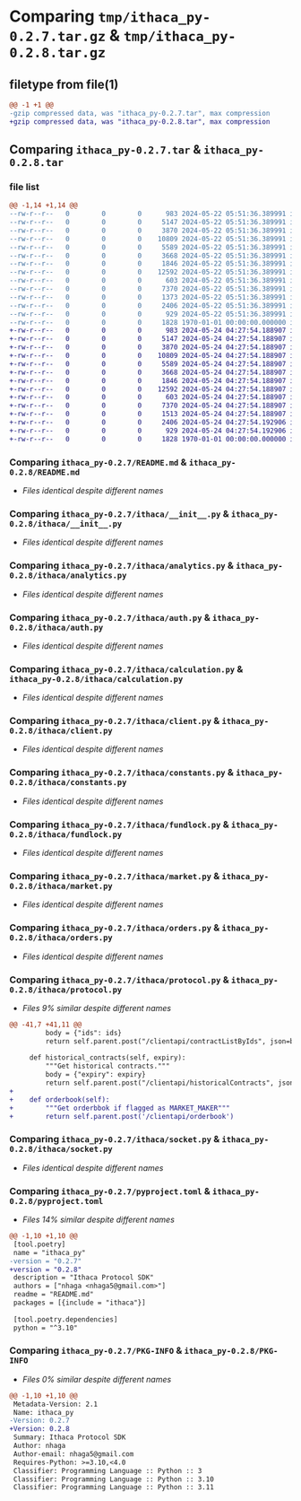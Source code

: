 # Comparing `tmp/ithaca_py-0.2.7.tar.gz` & `tmp/ithaca_py-0.2.8.tar.gz`

## filetype from file(1)

```diff
@@ -1 +1 @@
-gzip compressed data, was "ithaca_py-0.2.7.tar", max compression
+gzip compressed data, was "ithaca_py-0.2.8.tar", max compression
```

## Comparing `ithaca_py-0.2.7.tar` & `ithaca_py-0.2.8.tar`

### file list

```diff
@@ -1,14 +1,14 @@
--rw-r--r--   0        0        0      983 2024-05-22 05:51:36.389991 ithaca_py-0.2.7/README.md
--rw-r--r--   0        0        0     5147 2024-05-22 05:51:36.389991 ithaca_py-0.2.7/ithaca/__init__.py
--rw-r--r--   0        0        0     3870 2024-05-22 05:51:36.389991 ithaca_py-0.2.7/ithaca/analytics.py
--rw-r--r--   0        0        0    10809 2024-05-22 05:51:36.389991 ithaca_py-0.2.7/ithaca/auth.py
--rw-r--r--   0        0        0     5589 2024-05-22 05:51:36.389991 ithaca_py-0.2.7/ithaca/calculation.py
--rw-r--r--   0        0        0     3668 2024-05-22 05:51:36.389991 ithaca_py-0.2.7/ithaca/client.py
--rw-r--r--   0        0        0     1846 2024-05-22 05:51:36.389991 ithaca_py-0.2.7/ithaca/constants.py
--rw-r--r--   0        0        0    12592 2024-05-22 05:51:36.389991 ithaca_py-0.2.7/ithaca/fundlock.py
--rw-r--r--   0        0        0      603 2024-05-22 05:51:36.389991 ithaca_py-0.2.7/ithaca/market.py
--rw-r--r--   0        0        0     7370 2024-05-22 05:51:36.389991 ithaca_py-0.2.7/ithaca/orders.py
--rw-r--r--   0        0        0     1373 2024-05-22 05:51:36.389991 ithaca_py-0.2.7/ithaca/protocol.py
--rw-r--r--   0        0        0     2406 2024-05-22 05:51:36.389991 ithaca_py-0.2.7/ithaca/socket.py
--rw-r--r--   0        0        0      929 2024-05-22 05:51:36.389991 ithaca_py-0.2.7/pyproject.toml
--rw-r--r--   0        0        0     1828 1970-01-01 00:00:00.000000 ithaca_py-0.2.7/PKG-INFO
+-rw-r--r--   0        0        0      983 2024-05-24 04:27:54.188907 ithaca_py-0.2.8/README.md
+-rw-r--r--   0        0        0     5147 2024-05-24 04:27:54.188907 ithaca_py-0.2.8/ithaca/__init__.py
+-rw-r--r--   0        0        0     3870 2024-05-24 04:27:54.188907 ithaca_py-0.2.8/ithaca/analytics.py
+-rw-r--r--   0        0        0    10809 2024-05-24 04:27:54.188907 ithaca_py-0.2.8/ithaca/auth.py
+-rw-r--r--   0        0        0     5589 2024-05-24 04:27:54.188907 ithaca_py-0.2.8/ithaca/calculation.py
+-rw-r--r--   0        0        0     3668 2024-05-24 04:27:54.188907 ithaca_py-0.2.8/ithaca/client.py
+-rw-r--r--   0        0        0     1846 2024-05-24 04:27:54.188907 ithaca_py-0.2.8/ithaca/constants.py
+-rw-r--r--   0        0        0    12592 2024-05-24 04:27:54.188907 ithaca_py-0.2.8/ithaca/fundlock.py
+-rw-r--r--   0        0        0      603 2024-05-24 04:27:54.188907 ithaca_py-0.2.8/ithaca/market.py
+-rw-r--r--   0        0        0     7370 2024-05-24 04:27:54.188907 ithaca_py-0.2.8/ithaca/orders.py
+-rw-r--r--   0        0        0     1513 2024-05-24 04:27:54.188907 ithaca_py-0.2.8/ithaca/protocol.py
+-rw-r--r--   0        0        0     2406 2024-05-24 04:27:54.192906 ithaca_py-0.2.8/ithaca/socket.py
+-rw-r--r--   0        0        0      929 2024-05-24 04:27:54.192906 ithaca_py-0.2.8/pyproject.toml
+-rw-r--r--   0        0        0     1828 1970-01-01 00:00:00.000000 ithaca_py-0.2.8/PKG-INFO
```

### Comparing `ithaca_py-0.2.7/README.md` & `ithaca_py-0.2.8/README.md`

 * *Files identical despite different names*

### Comparing `ithaca_py-0.2.7/ithaca/__init__.py` & `ithaca_py-0.2.8/ithaca/__init__.py`

 * *Files identical despite different names*

### Comparing `ithaca_py-0.2.7/ithaca/analytics.py` & `ithaca_py-0.2.8/ithaca/analytics.py`

 * *Files identical despite different names*

### Comparing `ithaca_py-0.2.7/ithaca/auth.py` & `ithaca_py-0.2.8/ithaca/auth.py`

 * *Files identical despite different names*

### Comparing `ithaca_py-0.2.7/ithaca/calculation.py` & `ithaca_py-0.2.8/ithaca/calculation.py`

 * *Files identical despite different names*

### Comparing `ithaca_py-0.2.7/ithaca/client.py` & `ithaca_py-0.2.8/ithaca/client.py`

 * *Files identical despite different names*

### Comparing `ithaca_py-0.2.7/ithaca/constants.py` & `ithaca_py-0.2.8/ithaca/constants.py`

 * *Files identical despite different names*

### Comparing `ithaca_py-0.2.7/ithaca/fundlock.py` & `ithaca_py-0.2.8/ithaca/fundlock.py`

 * *Files identical despite different names*

### Comparing `ithaca_py-0.2.7/ithaca/market.py` & `ithaca_py-0.2.8/ithaca/market.py`

 * *Files identical despite different names*

### Comparing `ithaca_py-0.2.7/ithaca/orders.py` & `ithaca_py-0.2.8/ithaca/orders.py`

 * *Files identical despite different names*

### Comparing `ithaca_py-0.2.7/ithaca/protocol.py` & `ithaca_py-0.2.8/ithaca/protocol.py`

 * *Files 9% similar despite different names*

```diff
@@ -41,7 +41,11 @@
         body = {"ids": ids}
         return self.parent.post("/clientapi/contractListByIds", json=body)
 
     def historical_contracts(self, expiry):
         """Get historical contracts."""
         body = {"expiry": expiry}
         return self.parent.post("/clientapi/historicalContracts", json=body)
+    
+    def orderbook(self):
+        """Get orderbbok if flagged as MARKET_MAKER"""
+        return self.parent.post('/clientapi/orderbook')
```

### Comparing `ithaca_py-0.2.7/ithaca/socket.py` & `ithaca_py-0.2.8/ithaca/socket.py`

 * *Files identical despite different names*

### Comparing `ithaca_py-0.2.7/pyproject.toml` & `ithaca_py-0.2.8/pyproject.toml`

 * *Files 14% similar despite different names*

```diff
@@ -1,10 +1,10 @@
 [tool.poetry]
 name = "ithaca_py"
-version = "0.2.7"
+version = "0.2.8"
 description = "Ithaca Protocol SDK"
 authors = ["nhaga <nhaga5@gmail.com>"]
 readme = "README.md"
 packages = [{include = "ithaca"}]
 
 [tool.poetry.dependencies]
 python = "^3.10"
```

### Comparing `ithaca_py-0.2.7/PKG-INFO` & `ithaca_py-0.2.8/PKG-INFO`

 * *Files 0% similar despite different names*

```diff
@@ -1,10 +1,10 @@
 Metadata-Version: 2.1
 Name: ithaca_py
-Version: 0.2.7
+Version: 0.2.8
 Summary: Ithaca Protocol SDK
 Author: nhaga
 Author-email: nhaga5@gmail.com
 Requires-Python: >=3.10,<4.0
 Classifier: Programming Language :: Python :: 3
 Classifier: Programming Language :: Python :: 3.10
 Classifier: Programming Language :: Python :: 3.11
```

